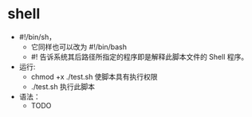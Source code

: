# shell
* #!/bin/sh，
  - 它同样也可以改为 #!/bin/bash
  - #! 告诉系统其后路径所指定的程序即是解释此脚本文件的 Shell 程序。
* 运行:
  - chmod +x ./test.sh  使脚本具有执行权限
  - ./test.sh  执行此脚本
* 语法：
  - TODO